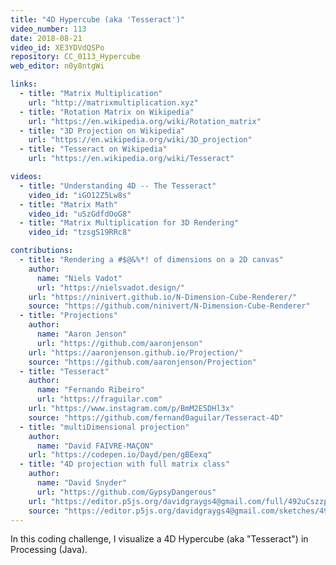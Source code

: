 ```yaml
---
title: "4D Hypercube (aka 'Tesseract')"
video_number: 113
date: 2018-08-21
video_id: XE3YDVdQSPo
repository: CC_0113_Hypercube
web_editor: n0y8ntgWi

links:
  - title: "Matrix Multiplication"
    url: "http://matrixmultiplication.xyz"
  - title: "Rotation Matrix on Wikipedia"
    url: "https://en.wikipedia.org/wiki/Rotation_matrix"
  - title: "3D Projection on Wikipedia"
    url: "https://en.wikipedia.org/wiki/3D_projection"
  - title: "Tesseract on Wikipedia"
    url: "https://en.wikipedia.org/wiki/Tesseract"

videos:
  - title: "Understanding 4D -- The Tesseract"
    video_id: "iGO12Z5Lw8s"
  - title: "Matrix Math"
    video_id: "uSzGdfdOoG8"
  - title: "Matrix Multiplication for 3D Rendering"
    video_id: "tzsgS19RRc8"

contributions:
  - title: "Rendering a #$@&%*! of dimensions on a 2D canvas"
    author:
      name: "Niels Vadot"
      url: "https://nielsvadot.design/"
    url: "https://ninivert.github.io/N-Dimension-Cube-Renderer/"
    source: "https://github.com/ninivert/N-Dimension-Cube-Renderer"
  - title: "Projections"
    author:
      name: "Aaron Jenson"
      url: "https://github.com/aaronjenson"
    url: "https://aaronjenson.github.io/Projection/"
    source: "https://github.com/aaronjenson/Projection"
  - title: "Tesseract"
    author:
      name: "Fernando Ribeiro"
      url: "https://fraguilar.com"
    url: "https://www.instagram.com/p/BmM2E5DHl3x"
    source: "https://github.com/fernand0aguilar/Tesseract-4D"
  - title: "multiDimensional projection"
    author:
      name: "David FAIVRE-MAÇON"
    url: "https://codepen.io/Dayd/pen/gBEexq"
  - title: "4D projection with full matrix class"
    author:
      name: "David Snyder"
      url: "https://github.com/GypsyDangerous"
    url: "https://editor.p5js.org/davidgraygs4@gmail.com/full/492uCszzp"
    source: "https://editor.p5js.org/davidgraygs4@gmail.com/sketches/492uCszzp"
---
```


In this coding challenge, I visualize a 4D Hypercube (aka "Tesseract") in Processing (Java).
